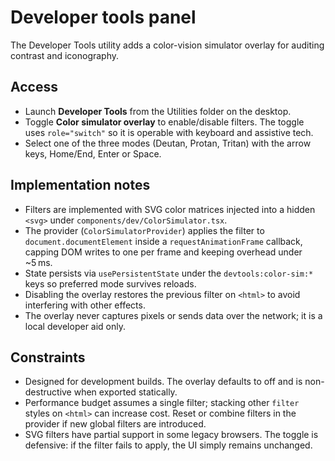 # Developer tools panel

The Developer Tools utility adds a color-vision simulator overlay for auditing contrast and iconography.

## Access
- Launch **Developer Tools** from the Utilities folder on the desktop.
- Toggle **Color simulator overlay** to enable/disable filters. The toggle uses `role="switch"` so it is operable with keyboard and assistive tech.
- Select one of the three modes (Deutan, Protan, Tritan) with the arrow keys, Home/End, Enter or Space.

## Implementation notes
- Filters are implemented with SVG color matrices injected into a hidden `<svg>` under `components/dev/ColorSimulator.tsx`.
- The provider (`ColorSimulatorProvider`) applies the filter to `document.documentElement` inside a `requestAnimationFrame` callback, capping DOM writes to one per frame and keeping overhead under ~5 ms.
- State persists via `usePersistentState` under the `devtools:color-sim:*` keys so preferred mode survives reloads.
- Disabling the overlay restores the previous filter on `<html>` to avoid interfering with other effects.
- The overlay never captures pixels or sends data over the network; it is a local developer aid only.

## Constraints
- Designed for development builds. The overlay defaults to off and is non-destructive when exported statically.
- Performance budget assumes a single filter; stacking other `filter` styles on `<html>` can increase cost. Reset or combine filters in the provider if new global filters are introduced.
- SVG filters have partial support in some legacy browsers. The toggle is defensive: if the filter fails to apply, the UI simply remains unchanged.
